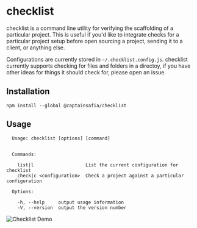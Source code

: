 # checklist

checklist is a command line utility for verifying the scaffolding of a particular
project. This is useful if you'd like to integrate checks for a particular project
setup before open sourcing a project, sending it to a client, or anything else.

Configurations are currently stored in `~/.checklist.config.js`. checklist
currently supports checking for files and folders in a directoy, if you have
other ideas for things it should check for, please open an issue.

## Installation

```
npm install --global @captainsafia/checklist
```

## Usage
```
  Usage: checklist [options] [command]


  Commands:

    list|l                   List the current configuration for checklist
    check|c <configuration>  Check a project against a particular configuration

  Options:

    -h, --help     output usage information
    -V, --version  output the version number
```

![Checklist Demo](https://cloud.githubusercontent.com/assets/1857993/24018327/733294d0-0a61-11e7-951e-a9b5fbef3ced.gif)
